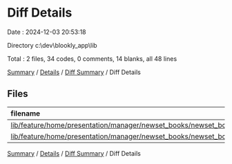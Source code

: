 # Diff Details

Date : 2024-12-03 20:53:18

Directory c:\\dev\\blookly_app\\lib

Total : 2 files,  34 codes, 0 comments, 14 blanks, all 48 lines

[Summary](results.md) / [Details](details.md) / [Diff Summary](diff.md) / Diff Details

## Files
| filename | language | code | comment | blank | total |
| :--- | :--- | ---: | ---: | ---: | ---: |
| [lib/feature/home/presentation/manager/newset_books/newset_books_cubit.dart](/lib/feature/home/presentation/manager/newset_books/newset_books_cubit.dart) | Dart | 18 | 0 | 5 | 23 |
| [lib/feature/home/presentation/manager/newset_books/newset_books_state.dart](/lib/feature/home/presentation/manager/newset_books/newset_books_state.dart) | Dart | 16 | 0 | 9 | 25 |

[Summary](results.md) / [Details](details.md) / [Diff Summary](diff.md) / Diff Details